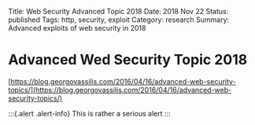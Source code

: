 Title: Web Security Advanced Topic 2018
Date: 2018 Nov 22
Status: published
Tags: http, security, exploit
Category: research
Summary: Advanced exploits of web security in 2018

# Advanced Wed Security Topic 2018
[https://blog.georgovassilis.com/2016/04/16/advanced-web-security-topics/](https://blog.georgovassilis.com/2016/04/16/advanced-web-security-topics/)

:::{.alert .alert-info}
This is rather a serious alert
:::

